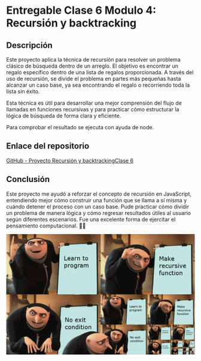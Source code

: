 # Entregable Clase 6 Modulo 4: Recursión y backtracking

## Descripción

Este proyecto aplica la técnica de recursión para resolver un problema clásico de búsqueda dentro de un arreglo. El objetivo es encontrar un regalo específico dentro de una lista de regalos proporcionada. A través del uso de recursión, se divide el problema en partes más pequeñas hasta alcanzar un caso base, ya sea encontrando el regalo o recorriendo toda la lista sin éxito.

Esta técnica es útil para desarrollar una mejor comprensión del flujo de llamadas en funciones recursivas y para practicar cómo estructurar la lógica de búsqueda de forma clara y eficiente.

Para comprobar el resultado se ejecuta con ayuda de node.

## Enlace del repositorio

[GitHub - Proyecto Recursión y backtrackingClase 6](https://github.com/AilynMza/Recursion.Y.Backtracking-Clase-6-M4)

## Conclusión

Este proyecto me ayudó a reforzar el concepto de recursión en JavaScript, entendiendo mejor cómo construir una función que se llama a sí misma y cuándo detener el proceso con un caso base. Pude practicar cómo dividir un problema de manera lógica y cómo regresar resultados útiles al usuario según diferentes escenarios. Fue una excelente forma de ejercitar el pensamiento computacional. 🧠✨

![Meme](/imgs/recursividad.webp)